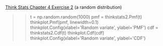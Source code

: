 [Think Stats Chapter 4 Exercise 2](http://greenteapress.com/thinkstats2/html/thinkstats2005.html#toc41) (a random distribution)

>> t = np.random.random(1000)
pmf = thinkstats2.Pmf(t)
thinkplot.Pmf(pmf, linewidth=0.1)
thinkplot.Config(xlabel='Random variate', ylabel='PMF')
cdf = thinkstats2.Cdf(t)
thinkplot.Cdf(cdf)
thinkplot.Config(xlabel='Random variate', ylabel='CDF')
